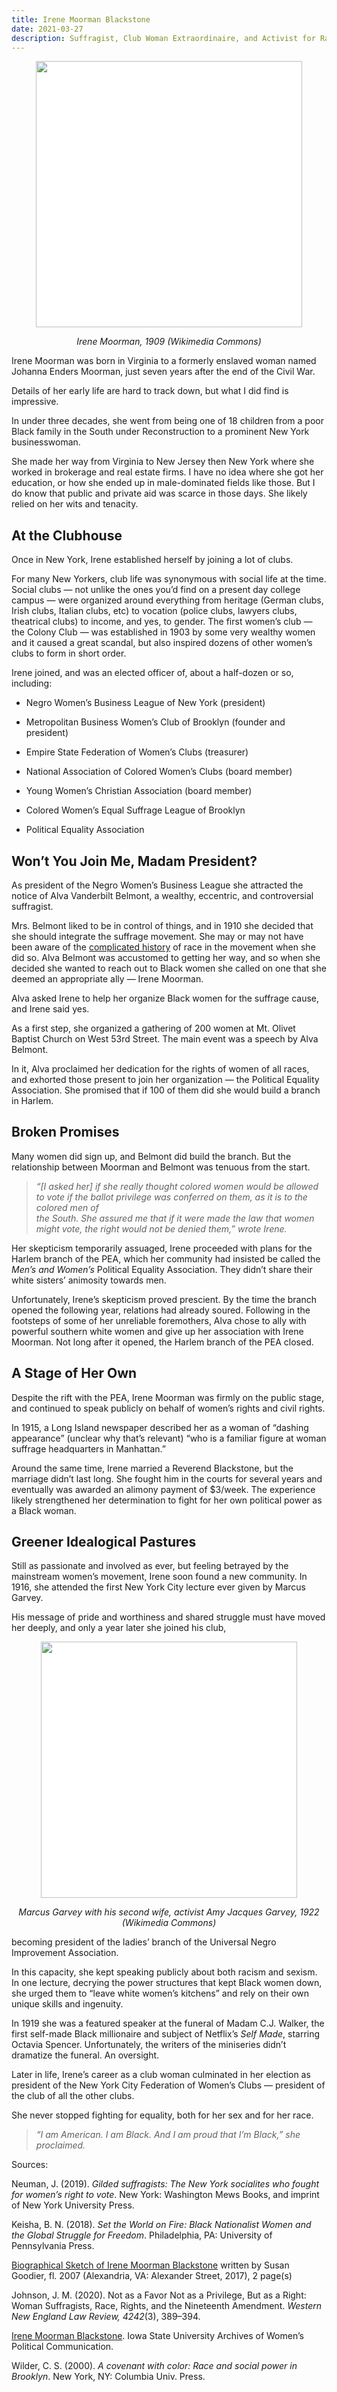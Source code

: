 ```yaml
---
title: Irene Moorman Blackstone
date: 2021-03-27
description: Suffragist, Club Woman Extraordinaire, and Activist for Racial Equity
---
```

<p style="text-align: center"><img src="https://miro.medium.com/v2/resize:fit:852/0*1jE82qAVsG8JiOGx.png" alt="" class="bh md nf c" style="box-sizing: inherit; vertical-align: middle; background-color: rgb(255, 255, 255); width: 426px; max-width: 100%; height: auto;" width="426" height="611"></p><p style="text-align: center"><em>Irene Moorman, 1909 (Wikimedia Commons)</em></p>

Irene Moorman was born in Virginia to a formerly enslaved woman named Johanna Enders Moorman, just seven years after the end of the Civil War.

Details of her early life are hard to track down, but what I did find is impressive.

In under three decades, she went from being one of 18 children from a poor Black family in the South under Reconstruction to a prominent New York businesswoman.

She made her way from Virginia to New Jersey then New York where she worked in brokerage and real estate firms. I have no idea where she got her education, or how she ended up in male-dominated fields like those. But I do know that public and private aid was scarce in those days. She likely relied on her wits and tenacity.

## **At the Clubhouse**

Once in New York, Irene established herself by joining a lot of clubs.

For many New Yorkers, club life was synonymous with social life at the time. Social clubs — not unlike the ones you’d find on a present day college campus — were organized around everything from heritage (German clubs, Irish clubs, Italian clubs, etc) to vocation (police clubs, lawyers clubs, theatrical clubs) to income, and yes, to gender. The first women’s club — the Colony Club — was established in 1903 by some very wealthy women and it caused a great scandal, but also inspired dozens of other women’s clubs to form in short order.

Irene joined, and was an elected officer of, about a half-dozen or so, including:

*   Negro Women’s Business League of New York (president)
    
*   Metropolitan Business Women’s Club of Brooklyn (founder and president)
    
*   Empire State Federation of Women’s Clubs (treasurer)
    
*   National Association of Colored Women’s Clubs (board member)
    
*   Young Women’s Christian Association (board member)
    
*   Colored Women’s Equal Suffrage League of Brooklyn
    
*   Political Equality Association
    

## **Won’t You Join Me, Madam President?**

As president of the Negro Women’s Business League she attracted the notice of Alva Vanderbilt Belmont, a wealthy, eccentric, and controversial suffragist.

Mrs. Belmont liked to be in control of things, and in 1910 she decided that she should integrate the suffrage movement. She may or may not have been aware of the [complicated history](https://www.thelily.com/how-racism-tore-apart-the-early-womens-suffrage-movement/) of race in the movement when she did so. Alva Belmont was accustomed to getting her way, and so when she decided she wanted to reach out to Black women she called on one that she deemed an appropriate ally — Irene Moorman.

Alva asked Irene to help her organize Black women for the suffrage cause, and Irene said yes.

As a first step, she organized a gathering of 200 women at Mt. Olivet Baptist Church on West 53rd Street. The main event was a speech by Alva Belmont.

In it, Alva proclaimed her dedication for the rights of women of all races, and exhorted those present to join her organization — the Political Equality Association. She promised that if 100 of them did she would build a branch in Harlem.

## **Broken Promises**

Many women did sign up, and Belmont did build the branch. But the relationship between Moorman and Belmont was tenuous from the start.

> _“\[I asked her\] if she really thought colored women would be allowed to vote if the ballot privilege was conferred on them, as it is to the colored men of  
> the South. She assured me that if it were made the law that women  
> might vote, the right would not be denied them,” wrote Irene._

Her skepticism temporarily assuaged, Irene proceeded with plans for the Harlem branch of the PEA, which her community had insisted be called the _Men’s and Women’s_ Political Equality Association. They didn’t share their white sisters’ animosity towards men.

Unfortunately, Irene’s skepticism proved prescient. By the time the branch opened the following year, relations had already soured. Following in the footsteps of some of her unreliable foremothers, Alva chose to ally with powerful southern white women and give up her association with Irene Moorman. Not long after it opened, the Harlem branch of the PEA closed.

## **A Stage of Her Own**

Despite the rift with the PEA, Irene Moorman was firmly on the public stage, and continued to speak publicly on behalf of women’s rights and civil rights.

In 1915, a Long Island newspaper described her as a woman of “dashing appearance” (unclear why that’s relevant) “who is a familiar figure at woman suffrage headquarters in Manhattan.”

Around the same time, Irene married a Reverend Blackstone, but the marriage didn’t last long. She fought him in the courts for several years and eventually was awarded an alimony payment of $3/week. The experience likely strengthened her determination to fight for her own political power as a Black woman.

## **Greener Idealogical Pastures**

Still as passionate and involved as ever, but feeling betrayed by the mainstream women’s movement, Irene soon found a new community. In 1916, she attended the first New York City lecture ever given by Marcus Garvey.

His message of pride and worthiness and shared struggle must have moved her deeply, and only a year later she joined his club,

<p style="text-align: center"><img src="https://miro.medium.com/v2/resize:fit:820/0*w5WOyYeeaDCNMbHZ.png" alt="" class="bh md nf c" style="box-sizing: inherit; vertical-align: middle; background-color: rgb(255, 255, 255); width: 410px; max-width: 100%; height: auto;" width="410" height="599"></p><p style="text-align: center"><em>Marcus Garvey with his second wife, activist Amy Jacques Garvey, 1922 (Wikimedia Commons)</em></p>

becoming president of the ladies’ branch of the Universal Negro Improvement Association.

In this capacity, she kept speaking publicly about both racism and sexism. In one lecture, decrying the power structures that kept Black women down, she urged them to “leave white women’s kitchens” and rely on their own unique skills and ingenuity.

In 1919 she was a featured speaker at the funeral of Madam C.J. Walker, the first self-made Black millionaire and subject of Netflix’s _Self Made_, starring Octavia Spencer. Unfortunately, the writers of the miniseries didn’t dramatize the funeral. An oversight.

Later in life, Irene’s career as a club woman culminated in her election as president of the New York City Federation of Women’s Clubs — president of the club of all the other clubs.

She never stopped fighting for equality, both for her sex and for her race.

> _“I am American. I am Black. And I am proud that I’m Black,” she proclaimed._

Sources:

Neuman, J. (2019). _Gilded suffragists: The New York socialites who fought for women’s right to vote_. New York: Washington Mews Books, and imprint of New York University Press.

Keisha, B. N. (2018). _Set the World on Fire: Black Nationalist Women and the Global Struggle for Freedom_. Philadelphia, PA: University of Pennsylvania Press.

[Biographical Sketch of Irene Moorman Blackstone](https://search.alexanderstreet.com/view/work/bibliographic_entity%7Cbibliographic_details%7C3911196) written by Susan Goodier, fl. 2007 (Alexandria, VA: Alexander Street, 2017), 2 page(s)

Johnson, J. M. (2020). Not as a Favor Not as a Privilege, But as a Right: Woman Suffragists, Race, Rights, and the Nineteenth Amendment. _Western New England Law Review,_ _4242_(3), 389–394.

[Irene Moorman Blackstone](https://awpc.cattcenter.iastate.edu/directory/irene-moorman-blackstone/). Iowa State University Archives of Women’s Political Communication.

Wilder, C. S. (2000). _A covenant with color: Race and social power in Brooklyn_. New York, NY: Columbia Univ. Press.